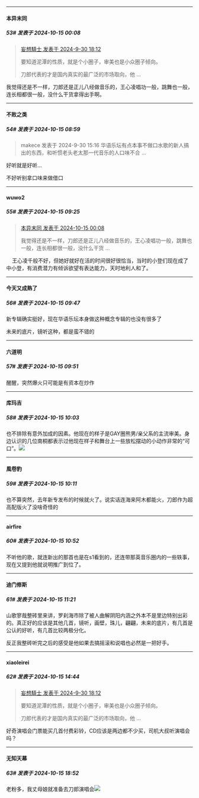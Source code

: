 ﻿
*****

####  本异末同  
##### 53#       发表于 2024-10-15 00:08

<blockquote><a href="httphttps://bbs.saraba1st.com/2b/forum.php?mod=redirect&amp;goto=findpost&amp;pid=66349854&amp;ptid=2201539" target="_blank">妄想騎士 发表于 2024-9-30 18:12</a>

要知道泥潭的性质，就是个小圈子，审美也是小众圈子倾向。

刀郎代表的才是国内真实的最广泛的市场取向，他 ...</blockquote>
我觉得还是不一样，刀郎还是正儿八经做音乐的，王心凌唱功一般，跳舞也一般，连长相都很一般，没什么干货拿得出手啊。


*****

####  不败之类  
##### 54#       发表于 2024-10-15 08:59

<blockquote>makece 发表于 2024-9-30 15:16
华语乐坛有点本事不做口水歌的新人搞出的东西，和听惯老头老太那一代音乐的人口味不合 ...</blockquote>
好听就是好听…

不好听别拿口味来做借口


*****

####  wuwo2  
##### 55#       发表于 2024-10-15 09:25

<blockquote><a href="httphttps://bbs.saraba1st.com/2b/forum.php?mod=redirect&amp;goto=findpost&amp;pid=66452305&amp;ptid=2201539" target="_blank">本异末同 发表于 2024-10-15 00:08</a>

我觉得还是不一样，刀郎还是正儿八经做音乐的，王心凌唱功一般，跳舞也一般，连长相都很一般，没什么干货 ...</blockquote>
    王心凌千般不好，但她好就好在活的时间很好很恰当，当时的小登们现在成了中小登，有消费潜力有倾诉欲望有表达能力，天时地利人和了。


*****

####  今天又成熟了  
##### 56#       发表于 2024-10-15 09:47

新专辑确实挺好，现在华语乐坛本身做这种概念专辑的也没有很多了

未来的底片，镜听这种，都是蛮不错的


*****

####  六道明  
##### 57#       发表于 2024-10-15 09:51

醒醒，突然爆火只可能是有资本在炒作


*****

####  库玛吉  
##### 58#       发表于 2024-10-15 10:03

也不排除有意外加成的因素。他现在的样子是GAY圈熊男/亲父系的主流审美。身边认识的几位南桐都表示过他现在样子和舞台上一些放松摆动的小动作非常的“可口”。<img src="https://static.saraba1st.com/image/smiley/face2017/198.png" referrerpolicy="no-referrer">


*****

####  風卷豹  
##### 59#       发表于 2024-10-15 10:11

也不算突然，去年新专发布的时候就火了。说实话连海来阿木都能火，刀郎作为超高配版火了没啥奇怪的


*****

####  airfire  
##### 60#       发表于 2024-10-15 10:52

不听他的歌，就连新出的那首也是在s1看到的，还连带那英音乐圈内的一些轶事，现在又提到他就说明推广到位了。


*****

####  迪门修斯  
##### 61#       发表于 2024-10-15 11:21

山歌寥哉整砖里来讲，罗刹海市除了被人曲解阴阳内涵之外本不是里边特别出彩的。真正好的应该是其他几首，镜听，画壁，珠儿，翩翩，未来的底片，有几首是公认的好听，有几首比较两极分化。

反正我整砖听完之后的感受是他如果去搞摇滚和说唱也必然是一把好手。


*****

####  xiaoleirei  
##### 62#       发表于 2024-10-15 14:44

<blockquote><a href="httphttps://bbs.saraba1st.com/2b/forum.php?mod=redirect&amp;goto=findpost&amp;pid=66349854&amp;ptid=2201539" target="_blank">妄想騎士 发表于 2024-9-30 18:12</a>

要知道泥潭的性质，就是个小圈子，审美也是小众圈子倾向。

刀郎代表的才是国内真实的最广泛的市场取向，他 ...</blockquote>
好奇演唱会门票能买几首付费彩铃，CD应该是两边都不少买，司机大叔听演唱会吗？


*****

####  无知天幕  
##### 63#       发表于 2024-10-15 18:52

老粉多，我丈母娘就准备去刀郎演唱会<img src="https://static.saraba1st.com/image/smiley/animal2017/006.png" referrerpolicy="no-referrer">

